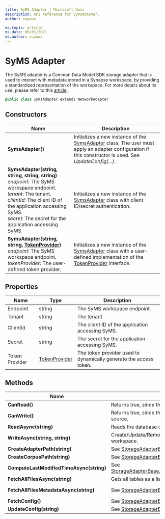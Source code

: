 ```yaml
---
title: SyMS Adapter | Microsoft Docs
description: API reference for SymsAdapter.
author: supawa

ms.topic: article
ms.date: 09/01/2021
ms.author: supawa
---
```

# SyMS Adapter

The SyMS adapter is a Common Data Model SDK storage adapter that is used to interact with metadata stored in a Synapse workspace, by providing a standardized representation of the workspace. For more details about its use, please refer to this [article](../../../sdk/syms-cdm.md).

```csharp
public class SymsAdapter extends NetworkAdapter
```

## Constructors
|Name|Description|
|---|---|
|**SymsAdapter()**|Initializes a new instance of the [SymsAdapter](symsadapter.md) class. The user must apply an adapter configuration if this constructor is used. See *UpdateConfig(...)*.|
|**SymsAdapter(string, string, string, string)**<br/>*endpoint*: The SyMS workspace endpoint.<br/>*tenant*: The tenant.<br/>*clientId*: The client ID of the application accessing SyMS.<br/>*secret*: The secret for the application accessing SyMS.|Initializes a new instance of the [SymsAdapter](symsadapter.md) class with client ID/secret authentication.|
|**SymsAdapter(string, string, [TokenProvider](../utilities/tokenprovider.md))**<br/>*endpoint*: The SyMS workspace endpoint.<br/>*tokenProvider*: The user-defined token provider.|Initializes a new instance of the [SymsAdapter](symsadapter.md) class with a user-defined implementation of the [TokenProvider](../utilities/tokenprovider.md) interface.|

## Properties
|Name|Type|Description|
|---|---|---|
|Endpoint|string|The SyMS workspace endpoint.|
|Tenant|string|The tenant.|
|ClientId|string|The client ID of the application accessing SyMS.|
|Secret|string|The secret for the application accessing SyMS.|
|Token Provider|[TokenProvider](../utilities/tokenprovider.md)|The token provider used to dynamically generate the access token.|


## Methods
|Name|Description|Return Type|
|---|---|---|
|**CanRead()**|Returns true, since the SyMS adapter can read data.|bool|
|**CanWrite()**|Returns true, since the SyMS adapter can write data to its source.|bool|
|**ReadAsync(string)**| Reads the database or table from SyMS workspace.|
|**WriteAsync(string, string)**| Create/Update/Remove database or table from SyMS workspace. |
|**CreateAdapterPath(string)**|See [StorageAdapterBase.CreateAdapterPath(...)](storageadapterbase.md#methods).|string|
|**CreateCorpusPath(string)**|See [StorageAdapterBase.CreateCorpusPath(...)](storageadapterbase.md#methods).|string|
|**ComputeLastModifiedTimeAsync(string)**|See [StorageAdapterBase.ComputeLastModifiedTimeAsync(...)](storageadapterbase.md#methods).|Task\<DateTimeOffset?>|
|**FetchAllFilesAsync(string)**| Gets all tables as a list from SyMS database.|Task\<List\<string>>|
|**FetchAllFilesMetadataAsync(string)**|See [StorageAdapterBase.FetchAllFilesMetadataAsync(...)](storageadapterbase.md#methods).|Task\<IDictionary\<string, CdmFileMetadata>>|
|**FetchConfig()**|See [StorageAdapterBase.FetchConfig()](storageadapterbase.md#methods).|string|
|**UpdateConfig(string)**|See [StorageAdapterBase.UpdateConfig(...)](storageadapterbase.md#methods).|void|
